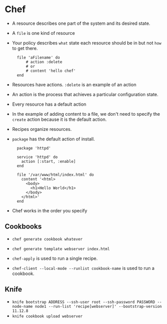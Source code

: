 # Chef

- A resource describes one part of the system and its desired state.
- A `file` is one kind of resource
- Your policy describes `what` state each resource should be in but not `how` to get there.

		file 'aFilename' do
	  		# action :delete
	  		# or
	  		# content 'hello chef'
		end
		
- Resources have actions.  `:delete` is an example of an action
- An action is the process that achieves a particular configuration state.
- Every resource has a default action
- In the example of adding content to a file, we don't need to specify the `create` action because it is the default action.
- Recipes organize resources.
- `package` has the default action of install.

		package 'httpd'
		
		service 'httpd' do
		  action [:start, :enable]
		end
		
		file '/var/www/html/index.html' do
		  content '<html>
		    <body>
		      <h1>Hello World</h1>
		    </body>
		  </html>'
		end
		
- Chef works in the order you specify

## Cookbooks

- `chef generate cookbook whatever`
- `chef generate template webserver index.html`


- `chef-apply` is used to run a single recipe.
- `chef-client --local-mode --runlist cookbook-name` is used to run a cookbook.


## Knife
- `knife bootstrap ADDRESS --ssh-user root --ssh-password PASSWORD --node-name node1 --run-list 'recipe[webserver]' --bootstrap-version 11.12.8
`
- `knife cookbook upload webserver`